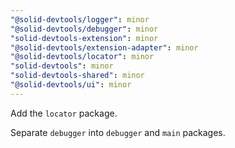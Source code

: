 ```yaml
---
"@solid-devtools/logger": minor
"@solid-devtools/debugger": minor
"solid-devtools-extension": minor
"@solid-devtools/extension-adapter": minor
"@solid-devtools/locator": minor
"solid-devtools": minor
"solid-devtools-shared": minor
"@solid-devtools/ui": minor
---
```


Add the `locator` package.

Separate `debugger` into `debugger` and `main` packages.
